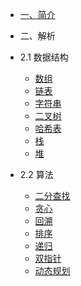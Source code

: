 *  [一、简介](/)
-  二、解析
*  2.1 数据结构
    * [数组](data-structure/array/)
    * [链表](data-structure/linked-list/)
    * [字符串](data-structure/string/)
    * [二叉树](data-structure/binary-tree/)
    * [哈希表](data-structure/hash-table/)
    * [栈](data-structure/stack/)
    * [堆](data-structure/heap/)

*  2.2 算法
    * [二分查找](algorithm/binary-search/)
    * [贪心](algorithm/greedy/)
    * [回溯](algorithm/backtrack/)
    * [排序](algorithm/sort/)
    * [递归](algorithm/recursive/)
    * [双指针](algorithm/double-pointer/)
    * [动态规划](algorithm/dp/)